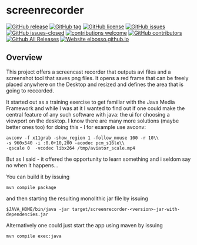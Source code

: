 # screenrecorder

<!---
[![start with why](https://img.shields.io/badge/start%20with-why%3F-brightgreen.svg?style=flat)](http://www.ted.com/talks/simon_sinek_how_great_leaders_inspire_action)
--->
[![GitHub release](https://img.shields.io/github/release/elbosso/screenrecorder/all.svg?maxAge=1)](https://GitHub.com/elbosso/screenrecorder/releases/)
[![GitHub tag](https://img.shields.io/github/tag/elbosso/screenrecorder.svg)](https://GitHub.com/elbosso/screenrecorder/tags/)
[![GitHub license](https://img.shields.io/github/license/elbosso/screenrecorder.svg)](https://github.com/elbosso/screenrecorder/blob/master/LICENSE)
[![GitHub issues](https://img.shields.io/github/issues/elbosso/screenrecorder.svg)](https://GitHub.com/elbosso/screenrecorder/issues/)
[![GitHub issues-closed](https://img.shields.io/github/issues-closed/elbosso/screenrecorder.svg)](https://GitHub.com/elbosso/screenrecorder/issues?q=is%3Aissue+is%3Aclosed)
[![contributions welcome](https://img.shields.io/badge/contributions-welcome-brightgreen.svg?style=flat)](https://github.com/elbosso/screenrecorder/issues)
[![GitHub contributors](https://img.shields.io/github/contributors/elbosso/screenrecorder.svg)](https://GitHub.com/elbosso/screenrecorder/graphs/contributors/)
[![Github All Releases](https://img.shields.io/github/downloads/elbosso/screenrecorder/total.svg)](https://github.com/elbosso/screenrecorder)
[![Website elbosso.github.io](https://img.shields.io/website-up-down-green-red/https/elbosso.github.io.svg)](https://elbosso.github.io/)

## Overview

This project offers a screencast recorder that outputs avi files and a screenshot tool that saves
png files. It opens a red frame that can be freely placed anywhere on the Desktop and resized and defines the area that
is going to reccorded.

It started out as a training exercise to get familiar with the Java Media Framework and while I was at it I wanted to find out if
one could make the central feature of any such software with java: the ui for choosing a viewport on the desktop. I know there are 
many more solutions (maybe better ones too) for doing this - I for example use avconv:

```
avconv -f x11grab -show_region 1 -follow_mouse 100 -r 10\\
-s 960x540 -i :0.0+10,200 -acodec pcm_s16le\\
-qscale 0  -vcodec libx264 /tmp/aviator_scale.mp4
```

But as I said - it offered the opportunity to learn something and i seldom say no when it happens...

You can build it by issuing

```
mvn compile package
```

and then starting the resulting monolithic jar file by issuing

```
$JAVA_HOME/bin/java -jar target/screenrecorder-<version>-jar-with-dependencies.jar
```

Alternatively one could just start the app using maven by  issuing

```
mvn compile exec:java
```



